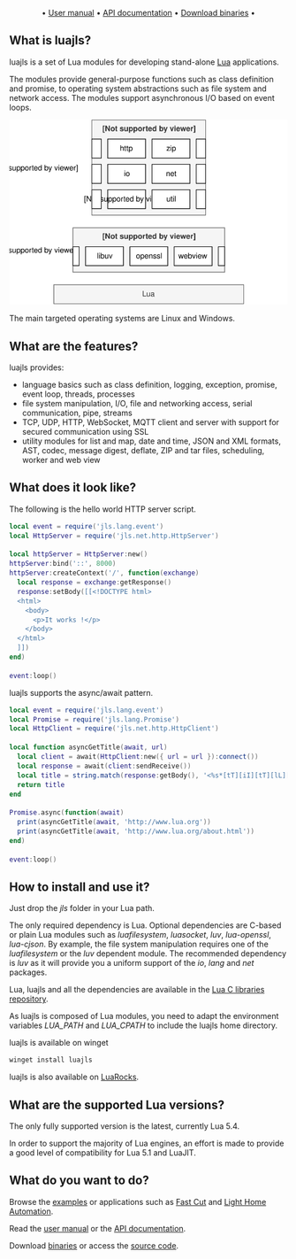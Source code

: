 <div align="center">

•
[User manual](https://github.com/javalikescript/luajls/blob/master/doc_topics/manual.md)
•
[API documentation](https://javalikescript.github.io/luajls/)
•
[Download binaries](https://github.com/javalikescript/luajls/releases/latest)
•

</div>


## What is luajls?

luajls is a set of Lua modules for developing stand-alone [Lua](https://www.lua.org/) applications.

The modules provide general-purpose functions such as class definition and promise, to operating system abstractions such as file system and network access.
The modules support asynchronous I/O based on event loops.

<img src="./luajls.svg" alt="luajls stands on the shoulders of giants">

The main targeted operating systems are Linux and Windows.

## What are the features?

luajls provides:
* language basics such as class definition, logging, exception, promise, event loop, threads, processes
* file system manipulation, I/O, file and networking access, serial communication, pipe, streams
* TCP, UDP, HTTP, WebSocket, MQTT client and server with support for secured communication using SSL
* utility modules for list and map, date and time, JSON and XML formats, AST, codec, message digest, deflate, ZIP and tar files, scheduling, worker and web view

## What does it look like?

The following is the hello world HTTP server script.

```lua
local event = require('jls.lang.event')
local HttpServer = require('jls.net.http.HttpServer')

local httpServer = HttpServer:new()
httpServer:bind('::', 8000)
httpServer:createContext('/', function(exchange)
  local response = exchange:getResponse()
  response:setBody([[<!DOCTYPE html>
  <html>
    <body>
      <p>It works !</p>
    </body>
  </html>
  ]])
end)

event:loop()
```

luajls supports the async/await pattern.

```lua
local event = require('jls.lang.event')
local Promise = require('jls.lang.Promise')
local HttpClient = require('jls.net.http.HttpClient')

local function asyncGetTitle(await, url)
  local client = await(HttpClient:new({ url = url }):connect())
  local response = await(client:sendReceive())
  local title = string.match(response:getBody(), '<%s*[tT][iI][tT][lL][eE]%s*>%s*([^<]*)%s*<%s*/%s*[tT][iI][tT][lL][eE]%s*>')
  return title
end

Promise.async(function(await)
  print(asyncGetTitle(await, 'http://www.lua.org'))
  print(asyncGetTitle(await, 'http://www.lua.org/about.html'))
end)

event:loop()
```

## How to install and use it?

Just drop the *jls* folder in your Lua path.

The only required dependency is Lua.
Optional dependencies are C-based or plain Lua modules such as *luafilesystem*, *luasocket*, *luv*, *lua-openssl*, *lua-cjson*.
By example, the file system manipulation requires one of the *luafilesystem* or the *luv* dependent module.
The recommended dependency is *luv* as it will provide you a uniform support of the *io*, *lang* and *net* packages.

Lua, luajls and all the dependencies are available in the [Lua C libraries repository](https://github.com/javalikescript/luaclibs).

As luajls is composed of Lua modules, you need to adapt the environment variables *LUA_PATH* and *LUA_CPATH* to include the luajls home directory.

luajls is available on winget 
```sh
winget install luajls
```

luajls is also available on [LuaRocks](https://luarocks.org/modules/javalikescript/luajls).


## What are the supported Lua versions?

The only fully supported version is the latest, currently Lua 5.4.

In order to support the majority of Lua engines, an effort is made to provide a good level of compatibility for Lua 5.1 and LuaJIT.


## What do you want to do?

Browse the [examples](https://github.com/javalikescript/luajls/tree/master/examples)
or applications such as [Fast Cut](https://github.com/javalikescript/fcut) and [Light Home Automation](https://github.com/javalikescript/lha).

Read the [user manual](https://github.com/javalikescript/luajls/blob/master/doc_topics/manual.md) or the [API documentation](https://javalikescript.github.io/luajls/).

Download [binaries](https://github.com/javalikescript/luajls/releases/latest "Windows 64bits, Linux 64bits, WD MyCloud (Gen1, Sequoia), Raspberry Pi (3 Model B+)") or access the [source code](https://github.com/javalikescript/luajls).
